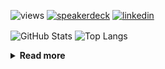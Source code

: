 ![views](https://komarev.com/ghpvc/?username=chck&color=blueviolet)
[![speakerdeck](https://img.shields.io/badge/Speaker_Deck-chck-8a2be2?style=flat-square&logo=speaker-deck)](https://speakerdeck.com/chck)
[![linkedin](https://img.shields.io/badge/LinkedIn-chck-8a2be2?style=flat-square&logo=linkedin)](https://www.linkedin.com/in/chck/)

<p align="left"> 
  <img alt="GitHub Stats" align="center" height="150" src="https://github-readme-stats-nine-umber-51.vercel.app/api?username=chck&count_private=true&show_icons=true&hide_title=true&theme=buefy" />
  <img alt="Top Langs" align="center" height="150" src="https://github-readme-stats-nine-umber-51.vercel.app/api/top-langs/?username=chck&layout=compact&count_private=true&show_icons=true&hide_title=true&theme=buefy" />
</p>

<details>
  <summary><b>Read more</b></summary>
  <br>

  <!--START_SECTION:waka-->
**🐱 My GitHub Data** 

> 📦 82.6 kB Used in GitHub's Storage 
 > 
> 🏆 457 Contributions in the Year 2024
 > 
> 💼 Opted to Hire
 > 
> 📜 133 Public Repositories 
 > 
> 🔑 22 Private Repositories 
 > 
**I'm a Night 🦉** 

```text
🌞 Morning                862 commits         ███░░░░░░░░░░░░░░░░░░░░░░   13.15 % 
🌆 Daytime                2092 commits        ████████░░░░░░░░░░░░░░░░░   31.92 % 
🌃 Evening                1918 commits        ███████░░░░░░░░░░░░░░░░░░   29.27 % 
🌙 Night                  1681 commits        ██████░░░░░░░░░░░░░░░░░░░   25.65 % 
```
📅 **I'm Most Productive on Thursday** 

```text
Monday                   1289 commits        █████░░░░░░░░░░░░░░░░░░░░   19.67 % 
Tuesday                  1008 commits        ████░░░░░░░░░░░░░░░░░░░░░   15.38 % 
Wednesday                1088 commits        ████░░░░░░░░░░░░░░░░░░░░░   16.60 % 
Thursday                 1562 commits        ██████░░░░░░░░░░░░░░░░░░░   23.84 % 
Friday                   662 commits         ███░░░░░░░░░░░░░░░░░░░░░░   10.10 % 
Saturday                 384 commits         █░░░░░░░░░░░░░░░░░░░░░░░░   05.86 % 
Sunday                   560 commits         ██░░░░░░░░░░░░░░░░░░░░░░░   08.55 % 
```


📊 **This Week I Spent My Time On** 

```text
💬 Programming Languages: 
Other                    53 mins             █████████░░░░░░░░░░░░░░░░   36.21 % 
Bash                     42 mins             ███████░░░░░░░░░░░░░░░░░░   28.79 % 
PHP                      28 mins             █████░░░░░░░░░░░░░░░░░░░░   19.22 % 
Makefile                 7 mins              █░░░░░░░░░░░░░░░░░░░░░░░░   05.41 % 
sshconfig                7 mins              █░░░░░░░░░░░░░░░░░░░░░░░░   05.25 % 

🔥 Editors: 
Neovim                   1 hr 33 mins        ████████████████░░░░░░░░░   63.79 % 
Chrome                   53 mins             █████████░░░░░░░░░░░░░░░░   36.21 % 
```

**I Mostly Code in Python** 

```text
Python                   45 repos            █████████░░░░░░░░░░░░░░░░   34.88 % 
Jupyter Notebook         19 repos            ████░░░░░░░░░░░░░░░░░░░░░   14.73 % 
Rust                     7 repos             █░░░░░░░░░░░░░░░░░░░░░░░░   05.43 % 
TypeScript               4 repos             █░░░░░░░░░░░░░░░░░░░░░░░░   03.10 % 
Astro                    1 repo              ░░░░░░░░░░░░░░░░░░░░░░░░░   00.78 % 
```



**Timeline**

![Lines of Code chart](https://raw.githubusercontent.com/chck/chck/main/assets/bar_graph.png)


 Last Updated on 2024-07-28 01:46 UTC
<!--END_SECTION:waka-->
</details>

